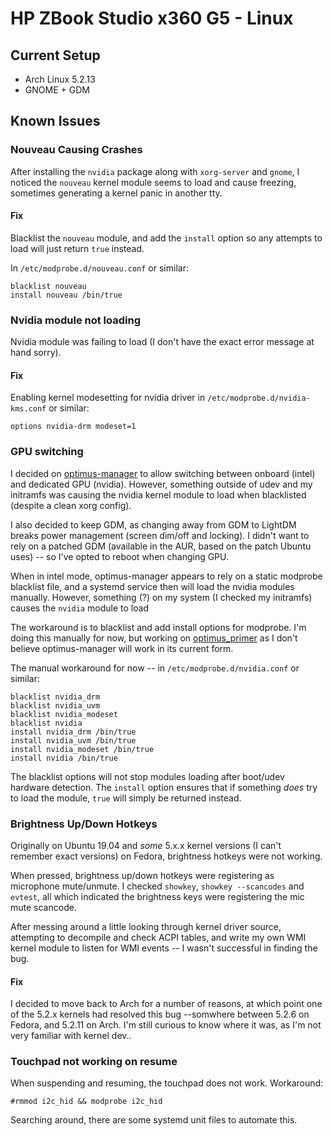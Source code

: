 # HP ZBook Studio x360 G5 - Linux

## Current Setup

* Arch Linux 5.2.13
* GNOME + GDM

## Known Issues

### Nouveau Causing Crashes

After installing the `nvidia` package along with `xorg-server` and `gnome`, I noticed the `nouveau` kernel module seems to load and cause freezing, sometimes generating a kernel panic in another tty.

#### Fix

Blacklist the `nouveau` module, and add the `install` option so any attempts to load will just return `true` instead.

In `/etc/modprobe.d/nouveau.conf` or similar:
```
blacklist nouveau
install nouveau /bin/true
```

### Nvidia module not loading

Nvidia module was failing to load (I don't have the exact error message at hand sorry).

#### Fix

Enabling kernel modesetting for nvidia driver in `/etc/modprobe.d/nvidia-kms.conf` or similar:
```
options nvidia-drm modeset=1
```

### GPU switching

I decided on [optimus-manager](https://github.com/Askannz/optimus-manager) to allow switching between onboard (intel) and dedicated GPU (nvidia). However, something outside of udev and my initramfs was causing the nvidia kernel module to load when blacklisted (despite a clean xorg config).

I also decided to keep GDM, as changing away from GDM to LightDM breaks power management (screen dim/off and locking).  I didn't want to rely on a patched GDM (available in the AUR, based on the patch Ubuntu uses) -- so I've opted to reboot when changing GPU.

When in intel mode, optimus-manager appears to rely on a static modprobe blacklist file, and a systemd service then will load the nvidia modules manually.  However, something (?) on my system (I checked my initramfs) causes the `nvidia` module to load

The workaround is to blacklist and add install options for modprobe.  I'm doing this manually for now, but working on [optimus_primer](https://github.com/m-dwyer/optimus_primer) as I don't believe optimus-manager will work in its current form.

The manual workaround for now -- in `/etc/modprobe.d/nvidia.conf` or similar:
```
blacklist nvidia_drm
blacklist nvidia_uvm
blacklist nvidia_modeset
blacklist nvidia
install nvidia_drm /bin/true
install nvidia_uvm /bin/true
install nvidia_modeset /bin/true
install nvidia /bin/true
```

The blacklist options will not stop modules loading after boot/udev hardware detection.  The `install` option ensures that if something *does* try to load the module, `true` will simply be returned instead.

### Brightness Up/Down Hotkeys

Originally on Ubuntu 19.04 and *some* 5.x.x kernel versions (I can't remember exact versions) on Fedora, brightness hotkeys were not working.

When pressed, brightness up/down hotkeys were registering as microphone mute/unmute.  I checked `showkey`, `showkey --scancodes` and `evtest`, all which indicated the brightness keys were registering the mic mute scancode.

After messing around a little looking through kernel driver source, attempting to decompile and check ACPI tables, and write my own WMI kernel module to listen for WMI events -- I wasn't successful in finding the bug.

#### Fix

I decided to move back to Arch for a number of reasons, at which point one of the 5.2.x kernels had resolved this bug --somwhere between 5.2.6 on Fedora, and 5.2.11 on Arch.  I'm still curious to know where it was, as I'm not very familiar with kernel dev..

### Touchpad not working on resume

When suspending and resuming, the touchpad does not work.  Workaround:

`#rmmod i2c_hid && modprobe i2c_hid`

Searching around, there are some systemd unit files to automate this.
